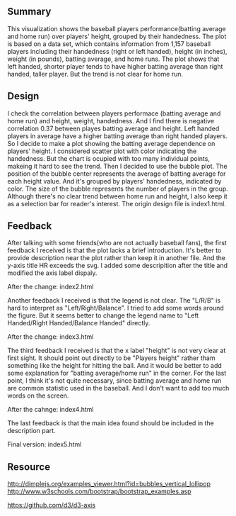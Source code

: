 ## Summary
This visualization shows the baseball players performance(batting average and home run) over players' height, grouped by their handedness.
The plot is based on a data set, which contains information from 1,157 baseball players including their handedness (right or left handed),
height (in inches), weight (in pounds), batting average, and home runs. The plot shows that left handed, shorter player tends to have 
higher batting average than right handed, taller player. But the trend is not clear for home run.

## Design
I check the correlation between players performace (batting average and home run) and height, weight, handedness. And I find there is
negative correlation 0.37 between playes batting average and height.  Left handed players in average have a higher batting average than right handed
players. So I decide to make a plot showing the batting average dependence on players' height. I considered scatter plot with color indicating 
the handedness. But the chart is ocupied with too many individual points, makeing it hard to see the trend. Then I decided to use the bubble 
plot. The position of the bubble center represents the average of batting average for each height value. And it's grouped by players' handedness,
indicated by color. The size of the bubble represents the number of players in the group. Although there's no clear trend between home run and
height, I also keep it as a selection bar for reader's interest.
The origin design file is index1.html.

## Feedback

After talking with some friends(who are not actually baseball fans), the first feedback I received is that the plot lacks a brief introduction. It's better to provide description near the plot rather than keep it in another file.  And the y-axis title HR exceeds the svg. I added some descripition after the title and modified the axis label dispaly. 

After the change:
index2.html

Another feedback I received is that the legend is not clear. The "L/R/B" is hard to interpret as "Left/Right/Balance". I tried to add
some words around the figure. But it seems better to change the legend name to "Left Handed/Right Handed/Balance Handed" directly. 

After the change:
index3.html

The third feedback I received is that the x label "height" is not very clear at first sight. It should point out directly to be "Players height" rather tham something like the height for hitting the ball. And it would be better to add some explanation for "batting average/home run" in the corner. For the last point, I think it's not quite necessary, since batting average and home run are common statistic used in the baseball. And I don't want to add too much words on the screen.

After the cahnge:
index4.html

The last feedback is that the main idea found should be included in the description part. 

Final version:
index5.html


## Resource

http://dimplejs.org/examples_viewer.html?id=bubbles_vertical_lollipop
http://www.w3schools.com/bootstrap/bootstrap_examples.asp  

https://github.com/d3/d3-axis
